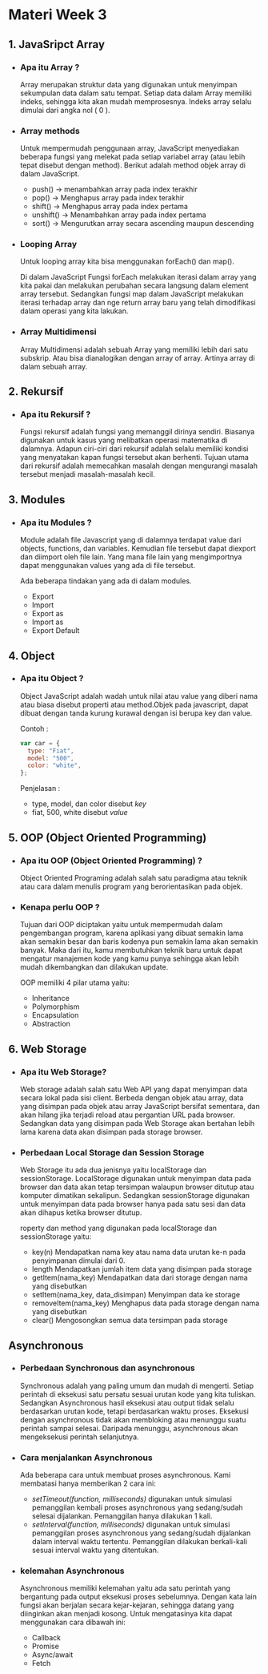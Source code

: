 # Materi Week 3

## 1. JavaSripct Array

- ### Apa itu Array ?
  Array merupakan struktur data yang digunakan untuk menyimpan sekumpulan data dalam satu tempat. Setiap data dalam Array memiliki indeks, sehingga kita akan mudah memprosesnya. Indeks array selalu dimulai dari angka nol ( 0 ).
- ### Array methods

  Untuk mempermudah penggunaan array, JavaScript menyediakan beberapa fungsi yang melekat pada setiap variabel array (atau lebih tepat disebut dengan method). Berikut adalah method objek array di dalam JavaScript.

  - push() -> menambahkan array pada index terakhir
  - pop() -> Menghapus array pada index terakhir
  - shift() -> Menghapus array pada index pertama
  - unshift() -> Menambahkan array pada index pertama
  - sort() -> Mengurutkan array secara ascending maupun descending

- ### Looping Array

  Untuk looping array kita bisa menggunakan forEach() dan map().

  Di dalam JavaScript Fungsi forEach melakukan iterasi dalam array yang kita pakai dan melakukan perubahan secara langsung dalam element array tersebut. Sedangkan fungsi map dalam JavaScript melakukan iterasi terhadap array dan nge return array baru yang telah dimodifikasi dalam operasi yang kita lakukan.

- ### Array Multidimensi
  Array Multidimensi adalah sebuah Array yang memiliki lebih dari satu subskrip. Atau bisa dianalogikan dengan array of array. Artinya array di dalam sebuah array.

## 2. Rekursif

- ### Apa itu Rekursif ?
  Fungsi rekursif adalah fungsi yang memanggil dirinya sendiri. Biasanya digunakan untuk kasus yang melibatkan operasi matematika di dalamnya. Adapun ciri-ciri dari rekursif adalah selalu memiliki kondisi yang menyatakan kapan fungsi tersebut akan berhenti. Tujuan utama dari rekursif adalah memecahkan masalah dengan mengurangi masalah tersebut menjadi masalah-masalah kecil.

## 3. Modules

- ### Apa itu Modules ?

  Module adalah file Javascript yang di dalamnya terdapat value dari objects, functions, dan variables. Kemudian file tersebut dapat diexport dan diimport oleh file lain. Yang mana file lain yang mengimportnya dapat menggunakan values yang ada di file tersebut.

  Ada beberapa tindakan yang ada di dalam modules.

  - Export
  - Import
  - Export as
  - Import as
  - Export Default

## 4. Object

- ### Apa itu Object ?

  Object JavaScript adalah wadah untuk nilai atau value yang diberi nama atau biasa disebut properti atau method.Objek pada javascript, dapat dibuat dengan tanda kurung kurawal dengan isi berupa key dan value.

  Contoh :

  ```javascript
  var car = {
    type: "Fiat",
    model: "500",
    color: "white",
  };
  ```

  Penjelasan :

  - type, model, dan color disebut _key_
  - fiat, 500, white disebut _value_

## 5. OOP (Object Oriented Programming)

- ### Apa itu OOP (Object Oriented Programming) ?

  Object Oriented Programing adalah salah satu paradigma atau teknik atau cara dalam menulis program yang berorientasikan pada objek.

- ### Kenapa perlu OOP ?

  Tujuan dari OOP diciptakan yaitu untuk mempermudah dalam pengembangan program, karena aplikasi yang dibuat semakin lama akan semakin besar dan baris kodenya pun semakin lama akan semakin banyak. Maka dari itu, kamu membutuhkan teknik baru untuk dapat mengatur manajemen kode yang kamu punya sehingga akan lebih mudah dikembangkan dan dilakukan update.

  OOP memiliki 4 pilar utama yaitu:

  - Inheritance
  - Polymorphism
  - Encapsulation
  - Abstraction

## 6. Web Storage

- ### Apa itu Web Storage?

  Web storage adalah salah satu Web API yang dapat menyimpan data secara lokal pada sisi client. Berbeda dengan objek atau array, data yang disimpan pada objek atau array JavaScript bersifat sementara, dan akan hilang jika terjadi reload atau pergantian URL pada browser. Sedangkan data yang disimpan pada Web Storage akan bertahan lebih lama karena data akan disimpan pada storage browser.

- ### Perbedaan Local Storage dan Session Storage

  Web Storage itu ada dua jenisnya yaitu localStorage dan sessionStorage. LocalStorage digunakan untuk menyimpan data pada browser dan data akan tetap tersimpan walaupun browser ditutup atau komputer dimatikan sekalipun. Sedangkan sessionStorage digunakan untuk menyimpan data pada browser hanya pada satu sesi dan data akan dihapus ketika browser ditutup.

  roperty dan method yang digunakan pada localStorage dan sessionStorage yaitu:

  - key(n) Mendapatkan nama key atau nama data urutan ke-n pada penyimpanan dimulai dari 0.
  - length Mendapatkan jumlah item data yang disimpan pada storage
  - getItem(nama_key) Mendapatkan data dari storage dengan nama yang disebutkan
  - setItem(nama_key, data_disimpan) Menyimpan data ke storage
  - removeItem(nama_key) Menghapus data pada storage dengan nama yang disebutkan
  - clear() Mengosongkan semua data tersimpan pada storage

## Asynchronous

- ### Perbedaan Synchronous dan asynchronous

  Synchronous adalah yang paling umum dan mudah di mengerti. Setiap perintah di eksekusi satu persatu sesuai urutan kode yang kita tuliskan. Sedangkan Asynchronous hasil eksekusi atau output tidak selalu berdasarkan urutan kode, tetapi berdasarkan waktu proses. Eksekusi dengan asynchronous tidak akan membloking atau menunggu suatu perintah sampai selesai. Daripada menunggu, asynchronous akan mengeksekusi perintah selanjutnya.

- ### Cara menjalankan Asynchronous

  Ada beberapa cara untuk membuat proses asynchronous. Kami membatasi hanya memberikan 2 cara ini:

  - _setTimeout(function, milliseconds)_ digunakan untuk simulasi pemanggilan kembali proses asynchronous yang sedang/sudah selesai dijalankan. Pemanggilan hanya dilakukan 1 kali.
  - _setInterval(function, milliseconds)_ digunakan untuk simulasi pemanggilan proses asynchronous yang sedang/sudah dijalankan dalam interval waktu tertentu. Pemanggilan dilakukan berkali-kali sesuai interval waktu yang ditentukan.

- ### kelemahan Asynchronous

  Asynchronous memiliki kelemahan yaitu ada satu perintah yang bergantung pada output eksekusi proses sebelumnya. Dengan kata lain fungsi akan berjalan secara kejar-kejaran, sehingga datang yang diinginkan akan menjadi kosong. Untuk mengatasinya kita dapat menggunakan cara dibawah ini:

  - Callback
  - Promise
  - Async/await
  - Fetch
